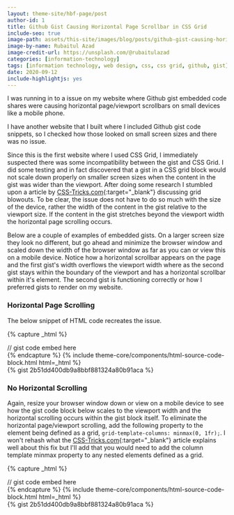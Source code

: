 ```yaml
---
layout: theme-site/hbf-page/post
author-id: 1
title: Github Gist Causing Horizontal Page Scrollbar in CSS Grid
include-seo: true
image-path: assets/this-site/images/blog/posts/github-gist-causing-horizontal-page-scrollbar-in-css-grid/banner.png
image-by-name: Rubaitul Azad
image-credit-url: https://unsplash.com/@rubaitulazad
categories: [information-technology]
tags: [information technology, web design, css, css grid, github, gist]
date: 2020-09-12
include-highlightjs: yes
---
```


I was running in to a issue on my website where Github gist embedded code shares were causing horizontal page/viewport scrollbars on small devices like a mobile phone.
<!--more-->
I have another website that I built where I included Github gist code snippets, so I checked how those looked on small screen sizes and there was no issue.

Since this is the first website where I used CSS Grid, I immediately suspected there was some incompatibility between the gist and CSS Grid. I did some testing and in fact discovered that a gist in a CSS grid block would not scale down properly on smaller screen sizes when the content in the gist was wider than the viewport. After doing some research I stumbled upon a article by [CSS-Tricks.com](https://css-tricks.com/preventing-a-grid-blowout){:target="_blank"} discussing grid blowouts. To be clear, the issue does not have to do so much with the size of the device, rather the width of the content in the gist relative to the viewport size. If the content in the gist stretches beyond the viewport width the horizontal page scrolling occurs.

Below are a couple of examples of embedded gists. On a larger screen size they look no different, but go ahead and minimize the browser window and scaled down the width of the browser window as far as you can or view this on a mobile device. Notice how a horizontal scrollbar appears on the page and the first gist's width overflows the viewport width where as the second gist stays within the boundary of the viewport and has a horizontal scrollbar within it's element. The second gist is functioning correctly or how I preferred gists to render on my website.

### Horizontal Page Scrolling

The below snippet of HTML code recreates the issue.

{% capture _html %}
<div style="display: grid;">
	// gist code embed here
</div>
{% endcapture %}
{% include theme-core/components/html-source-code-block.html html=_html %}

<div style="display: grid;">
	{% gist 2b51dd400db9a8bbf881324a80b91aca %}
</div>

### No Horizontal Scrolling

Again, resize your browser window down or view on a mobile device to see how the gist code block below scales to the viewport width and the horizontal scrolling occurs within the gist block itself. To eliminate the horizontal page/viewport scrolling, add the following property to the element being defined as a grid, ```grid-template-columns: minmax(0, 1fr);```. I won't rehash what the [CSS-Tricks.com](https://css-tricks.com/preventing-a-grid-blowout){:target="_blank"} article explains well about this fix but I'll add that you would need to add the column template minmax property to any nested elements defined as a grid.

{% capture _html %}
<div style="display: grid; grid-template-columns: minmax(0, 1fr);">
	// gist code embed here
</div>
{% endcapture %}
{% include theme-core/components/html-source-code-block.html html=_html %}

<div style="display: grid; grid-template-columns: minmax(0, 1fr);">
	{% gist 2b51dd400db9a8bbf881324a80b91aca %}
</div>